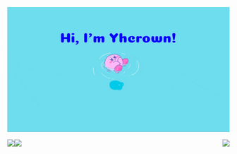 ![kriby](kriby.gif)

<div>
    <img height="165" align="left" src="https://github-readme-stats.vercel.app/api?username=Yhcrown&theme=calm&show_icons=true" />
    <img src="https://github-readme-stats.vercel.app/api/top-langs/?username=Yhcrown&hide=html,css,Jupyter+Notebook,ruby,javascript&theme=calm&langs_count=6&layout=compact" />
    <img align="right" src="https://count.getloli.com/get/@:Yhcrown?theme=rule34">
</div>

